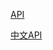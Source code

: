 [API](http://docs.ngnice.com/api/ng/type/$rootScope.Scope)

[中文API](http://www.cnblogs.com/ys-ys/p/4976128.html)





